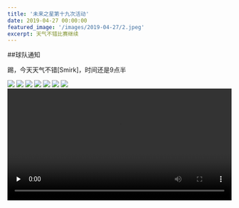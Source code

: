 ```yaml
---
title: '未来之星第十九次活动'
date: 2019-04-27 00:00:00
featured_image: '/images/2019-04-27/2.jpeg'
excerpt: 天气不错比赛继续
---
```


##球队通知

踢，今天天气不错[Smirk]，时间还是9点半

<div class="gallery" data-columns="2">
    <img src="/images/2019-04-27/1.jpeg">
    <img src="/images/2019-04-27/2.jpeg">
    <img src="/images/2019-04-27/3.jpeg">
    <img src="/images/2019-04-27/4.jpeg">
    <img src="/images/2019-04-27/5.jpeg">    
    <img src="/images/2019-04-27/6.jpeg">
    <img src="/images/2019-04-27/7.jpeg">
</div>

<video id="video" controls="" preload="none" preload="metadata" width="100%">
      <source id="mp4" src="/images/2019-04-27/1.mp4#t=0.5" type="video/mp4">
      <p>Your user agent does not support the HTML5 Video element.</p>
</video>
